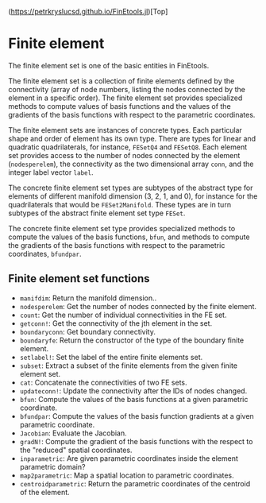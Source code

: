 (https://petrkryslucsd.github.io/FinEtools.jl)[Top]

# Finite element

The  finite element set is one of the basic entities in FinEtools.

The finite element set is a collection of  finite elements defined by the connectivity (array of node numbers, listing the nodes connected by the element in  a specific order). The finite element set  provides  specialized methods  to compute values of basis functions and the values of  the gradients of the basis functions  with respect to the parametric coordinates.

The finite element sets are instances of concrete types. Each particular shape and order of element has its own type. There are types for  linear  and quadratic quadrilaterals, for instance, `FESetQ4` and `FESetQ8`. Each element set provides access to the number of nodes  connected by the element (`nodesperelem`),  the connectivity as the two dimensional array    `conn`,  and the  integer label vector `label`. 

The concrete finite element set types are subtypes of the abstract type for elements of different manifold dimension (3, 2, 1, and 0), for instance for the quadrilaterals that would be `FESet2Manifold`. These types are in turn  subtypes of the abstract finite element set type `FESet`.

The concrete finite element set type provides specialized methods to compute the values of the basis functions, `bfun`, and methods to compute  the gradients of the basis functions with respect to the parametric coordinates, `bfundpar`.

## Finite element set functions

- `manifdim`: Return the manifold dimension..
- `nodesperelem`: Get the number of nodes  connected  by  the finite element.
- `count`:  Get the number of individual connectivities in the FE set.
- `getconn!`: Get the connectivity of the jth element in the set.
- `boundaryconn`: Get boundary connectivity.
- `boundaryfe`: Return the constructor of the type of the boundary finite element.
- `setlabel!`: Set the label of the entire finite elements set.
- `subset`: Extract a subset of the finite elements from the given finite element set.
- `cat`: Concatenate the connectivities of two FE sets.
- `updateconn!`: Update the connectivity after the IDs of nodes changed.
- `bfun`: Compute the values of the basis functions at a given parametric coordinate.
- `bfundpar`: Compute the values of the basis function gradients at a given parametric coordinate.
- `Jacobian`: Evaluate the  Jacobian.
- `gradN!`: Compute the gradient of the basis functions with the respect to the "reduced" spatial coordinates.
- `inparametric`: Are given parametric coordinates inside the element parametric domain?
- `map2parametric`: Map a spatial location to parametric coordinates.
- `centroidparametric`: Return the parametric coordinates  of the centroid of the element.



